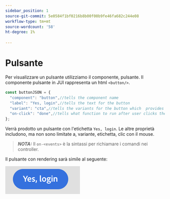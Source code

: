 ```yaml
---
sidebar_position: 1
source-git-commit: 5e0584f1bf0216b8b00f00b9fe46fa682c244e08
workflow-type: tm+mt
source-wordcount: '58'
ht-degree: 1%

---
```



# Pulsante

Per visualizzare un pulsante utilizziamo il componente, pulsante.
Il componente pulsante in JUI rappresenta un html `<button/>`.

```js title="buttonJSON.js"
const buttonJSON = {
  "component": "button",//tells the component name
  "label": "Yes, login",//tells the text for the button
  "variant": "cta",//tells the variants for the button which  provides default styles
  "on-click": "done",//tells what function to run after user clicks the button
};
```

Verrà prodotto un pulsante con l&#39;etichetta `Yes, login`. Le altre proprietà includono, ma non sono limitate a, variante, etichetta, clic con il mouse.
> **_NOTA:_**  Il `on-<events>` è la sintassi per richiamare i comandi nei controller.

Il pulsante con rendering sarà simile al seguente:

![pulsante](imgs/yes_login_button.png "Pulsante")
